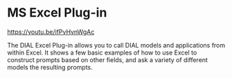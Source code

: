 # MS Excel Plug-in

https://youtu.be/ifPvHvnWgAc

The DIAL Excel Plug-in allows you to call DIAL models and applications from within Excel. It shows a few basic examples of how to use Excel to construct prompts based on other fields, and ask a variety of different models the resulting prompts.
